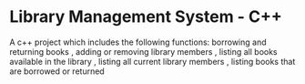 # Library Management System - C++
 A c++ project which includes the following functions:
 borrowing and returning books
 , adding or removing library members
 , listing all books available in the library
 , listing all current library members
 , listing books that are borrowed or returned
